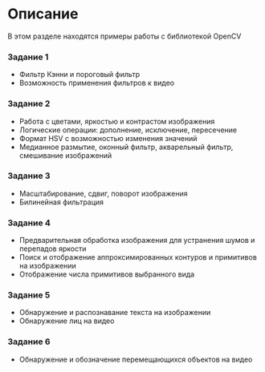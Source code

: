 # Описание
В этом разделе находятся примеры работы с библиотекой OpenCV

### Задание 1
- Фильтр Кэнни и пороговый фильтр
- Возможность применения фильтров к видео

### Задание 2
- Работа с цветами, яркостью и контрастом изображения
- Логические операции: дополнение, исключение, пересечение
- Формат HSV с возможностью изменения значений
- Медианное размытие, оконный фильтр, акварельный фильтр, смешивание изображений

### Задание 3
- Масштабирование, сдвиг, поворот изображения
- Билинейная фильтрация

### Задание 4
- Предварительная обработка изображения для устранения шумов и перепадов яркости
- Поиск и отображение аппроксимированных контуров и примитивов на изображении
- Отображение числа примитивов выбранного вида

### Задание 5
- Обнаружение и распознавание текста на изображении
- Обнаружение лиц на видео

### Задание 6
- Обнаружение и обозначение перемещающихся объектов на видео
